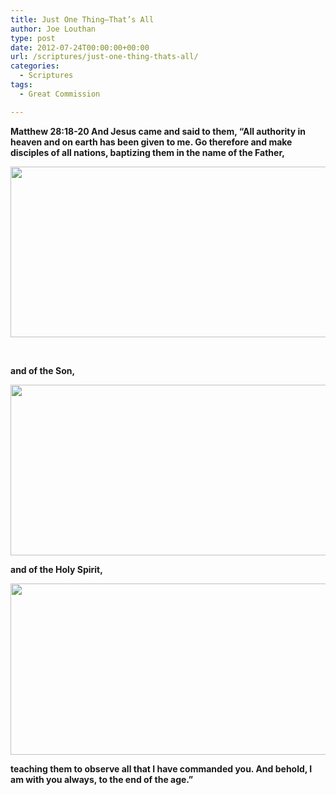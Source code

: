 ```yaml
---
title: Just One Thing—That’s All
author: Joe Louthan
type: post
date: 2012-07-24T00:00:00+00:00
url: /scriptures/just-one-thing-thats-all/
categories:
  - Scriptures
tags:
  - Great Commission

---
```

**Matthew 28:18-20 And Jesus came and said to them, “All authority in heaven and on earth has been given to me. Go therefore and make disciples of all nations, baptizing them in the name of the Father,**

**[<img class="aligncenter size-full wp-image-536" title="gabe baptism" src="https://i0.wp.com/theologic.us/wp-content/uploads/2012/08/gabe-baptism1.jpg?resize=550%2C273" alt="" width="550" height="273" srcset="https://i0.wp.com/theologic.us/wp-content/uploads/2012/08/gabe-baptism1.jpg?w=550 550w, https://i0.wp.com/theologic.us/wp-content/uploads/2012/08/gabe-baptism1.jpg?resize=300%2C148 300w" sizes="(max-width: 550px) 100vw, 550px" data-recalc-dims="1" />][1]**

&nbsp;

**and of the Son,**

**[<img class="aligncenter size-full wp-image-537" title="emma baptism" src="https://i1.wp.com/theologic.us/wp-content/uploads/2012/08/emma-baptism.jpg?resize=550%2C273" alt="" width="550" height="273" srcset="https://i1.wp.com/theologic.us/wp-content/uploads/2012/08/emma-baptism.jpg?w=550 550w, https://i1.wp.com/theologic.us/wp-content/uploads/2012/08/emma-baptism.jpg?resize=300%2C148 300w" sizes="(max-width: 550px) 100vw, 550px" data-recalc-dims="1" />][2]**

**and of the Holy Spirit,**

**[<img class="aligncenter size-full wp-image-538" title="yusef baptism" src="https://i1.wp.com/theologic.us/wp-content/uploads/2012/08/yusef-baptism.jpg?resize=550%2C274" alt="" width="550" height="274" srcset="https://i1.wp.com/theologic.us/wp-content/uploads/2012/08/yusef-baptism.jpg?w=550 550w, https://i1.wp.com/theologic.us/wp-content/uploads/2012/08/yusef-baptism.jpg?resize=300%2C149 300w" sizes="(max-width: 550px) 100vw, 550px" data-recalc-dims="1" />][3]**

**teaching them to observe all that I have commanded you. And behold, I am with you always, to the end of the age.”**

 [1]: https://i0.wp.com/theologic.us/wp-content/uploads/2012/08/gabe-baptism1.jpg
 [2]: https://i1.wp.com/theologic.us/wp-content/uploads/2012/08/emma-baptism.jpg
 [3]: https://i1.wp.com/theologic.us/wp-content/uploads/2012/08/yusef-baptism.jpg